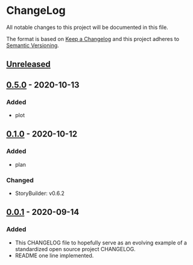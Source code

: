 # ChangeLog
All notable changes to this project will be documented in this file.

The format is based on [Keep a Changelog](http://keepachangelog.com/en/1.0.0/)
and this project adheres to [Semantic Versioning](http://semver.org/spec/v2.0.0.html).

## [Unreleased]

## [0.5.0] - 2020-10-13
### Added
- plot

## [0.1.0] - 2020-10-12
### Added
- plan
### Changed
- StoryBuilder: v0.6.2

## [0.0.1] - 2020-09-14
### Added
- This CHANGELOG file to hopefully serve as an evolving example of a standardized open source project CHANGELOG.
- README one line implemented.


[Unreleased]: https://github.com/My-Novel-Management/m134-lupin/compare/v0.5.0...HEAD
[0.5.0]: https://github.com/My-Novel-Management/m134-lupin/releases/v0.5.0
[0.1.0]: https://github.com/My-Novel-Management/m134-lupin/releases/v0.1.0
[0.0.1]: https://github.com/My-Novel-Management/m134-lupin/releases/v0.0.1
